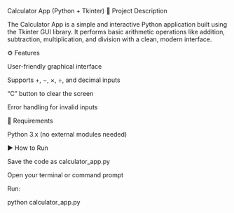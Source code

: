 Calculator App (Python + Tkinter)
📘 Project Description

The Calculator App is a simple and interactive Python application built using the Tkinter GUI library.
It performs basic arithmetic operations like addition, subtraction, multiplication, and division with a clean, modern interface.

⚙️ Features

User-friendly graphical interface

Supports +, −, ×, ÷, and decimal inputs

“C” button to clear the screen

Error handling for invalid inputs

🧩 Requirements

Python 3.x (no external modules needed)

▶️ How to Run

Save the code as calculator_app.py

Open your terminal or command prompt

Run:

python calculator_app.py
